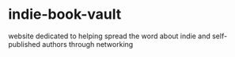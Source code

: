 # indie-book-vault

website dedicated to helping spread the word about indie and self-published authors through networking
